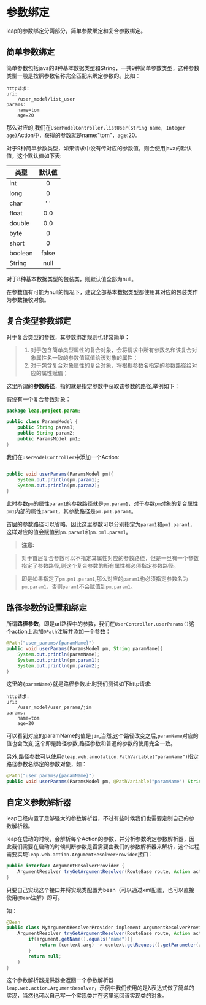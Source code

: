 # 参数绑定

leap的参数绑定分两部分，简单参数绑定和复合参数绑定。

## 简单参数绑定

简单参数包括java的8种基本数据类型和String，一共9种简单参数类型，这种参数类型一般是按照参数名称完全匹配来绑定参数的。比如：

```
http请求:
uri:
    /user_model/list_user
params:
    name=tom
    age=20
```

那么对应的,我们在`UserModelController.listUser(String name, Integer age)`Action中，获得的参数就是name:"tom"，age:20。

对于9种简单参数类型，如果请求中没有传对应的参数值，则会使用java的默认值，这个默认值如下表:

| 类型   | 默认值 |
| -----  |:-----:|
| int    | 0     |
| long   | 0     |
| char   | ' '   |
| float  | 0.0   |
| double | 0.0   |
| byte   | 0     |
| short  | 0     |
| boolean| false |
| String | null  |

对于8种基本数据类型的包装类，则默认值全部为null。

在参数值有可能为null的情况下，建议全部基本数据类型都使用其对应的包装类作为参数接收对象。

## 复合类型参数绑定

对于复合类型的参数，其参数绑定规则也非常简单：

> 1. 对于包含简单类型属性的复合对象，会将请求中所有参数名和该复合对象属性名一致的参数值赋值给该对象的属性；
> 2. 对于包含复合对象属性的复合对象，将根据参数名指定的参数路径给对应的属性赋值；

这里所谓的**参数路径**，指的就是指定参数中获取该参数的路径,举例如下：

假设有一个复合参数对象：

```java
package leap.project.param;

public class ParamsModel {
    public String param1;
    public String param2;
    public ParamsModel pm1;
}

```

我们在`UserModelController`中添加一个Action:

```java

public void userParams(ParamsModel pm){
    System.out.println(pm.param1);
    System.out.println(pm.param2);
}

```

此时参数`pm`的属性`param1`的参数路径就是`pm.param1`，对于参数`pm`对象的复合属性`pm1`内部的属性`param1`，其参数路径是`pm.pm1.param1`。

首层的参数路径可以省略，因此这里参数可以分别指定为`param1`和`pm1.param1`，这样对应的值会赋值到`pm.param1`和`pm.pm1.param1`。

> **注意:**  

> 对于首层复合参数可以不指定其属性对应的参数路径，但是一旦有一个参数指定了参数路径,则这个复合参数的所有属性都必须指定参数路径。

> 即是如果指定了`pm.pm1.param1`,那么对应的`param1`也必须指定参数名为`pm.param1`，否则`param1`不会赋值到`pm.param1`。

## 路径参数的设置和绑定

所谓**路径参数**，即是url路径中的参数，我们在`UserController.userParams()`这个action上添加`@Path`注解并添加一个参数：

```java
@Path("user_params/{paramName}")
public void userParams(ParamsModel pm, String paramName){
    System.out.println(paramName);
    System.out.println(pm.param1);
    System.out.println(pm.param2);
}
```

这里的`{paramName}`就是路径参数.此时我们测试如下http请求:

```
http请求:
uri:
    /user_model/user_params/jim
params:
    name=tom
    age=20
```

可以看到对应的paramName的值是`jim`,当然,这个路径改变之后,`paramName`对应的值也会改变,这个即是路径参数,路径参数和普通的参数的使用完全一致。

另外,路径参数可以使用`@leap.web.annotation.PathVariable("paramName")`指定路径参数名绑定的参数对象，如：

```java
@Path("user_params/{paramName}")
public void userParams(ParamsModel pm, @PathVariable("paramName") String paramName)
```

## 自定义参数解析器

leap已经内置了足够强大的参数解析器，不过有些时候我们也需要定制自己的参数解析器。

leap在启动的时候，会解析每个Action的参数，并分析参数确定参数解析器，因此我们需要在启动的时候判断参数是否需要由我们的参数解析器来解析，这个过程需要实现`leap.web.action.ArgumentResolverProvider`接口：

```java
public interface ArgumentResolverProvider {
    ArgumentResolver tryGetArgumentResolver(RouteBase route, Action action, Argument argument);
}
```

只要自己实现这个接口并将实现类配置为bean（可以通过xml配置，也可以直接使用`@Bean`注解）即可。

如：

```java
@Bean
public class MyArgumentResolverProvider implement ArgumentResolverProvider{
    ArgumentResolver tryGetArgumentResolver(RouteBase route, Action action, Argument argument){
        if(argument.getName().equals("name")){
			return (context,arg) -> context.getRequest().getParameter(arg.getName());
		}
		return null;
    }
}
```

这个参数解析器提供器会返回一个参数解析器`leap.web.action.ArgumentResolver`，示例中我们使用的是λ表达式做了简单的实现，当然也可以自己写一个实现类并在这里返回该实现类的对象。